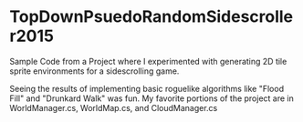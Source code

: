 # TopDownPsuedoRandomSidescroller2015
Sample Code from a Project where I experimented with generating 2D tile sprite environments for a sidescrolling game.  

Seeing the results of implementing basic roguelike algorithms like "Flood Fill" and "Drunkard Walk" was fun.
My favorite portions of the project are in WorldManager.cs, WorldMap.cs, and CloudManager.cs
